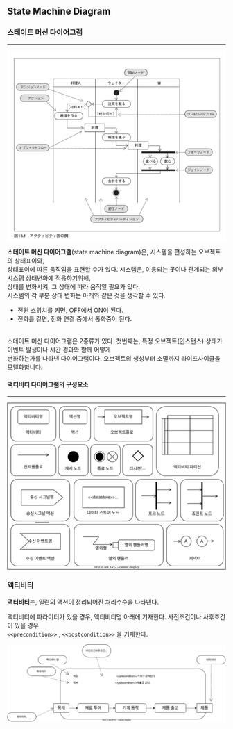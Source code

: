 ## State Machine Diagram
### 스테이트 머신 다이어그램
-------------
<img align="center" src="../images/Activity_Diagram.png"/>

**스테이트 머신 다이어그램**(state machine diagram)은, 시스템을 편성하는 오브젝트의 상태표이와,<br>
상태표이에 따른 움직임을 표현할 수가 있다. 시스템은, 이용되는 곳이나 관계되는 외부 시스템 상태변화에 적응하기위해,<br>
상태를 변화시켜, 그 상태에 따라 움직일 필요가 있다. <br>
 시스템의 각 부분 상태 변화는 아래와 같은 것을 생각할 수 있다.<br>
 - 전원 스위치를 키면, OFF에서 ON이 된다.
 - 전화를 걸면, 전화 연결 중에서 통화중이 된다.<br><br>

스테이트 머신 다이어그램은 2종류가 있다. 첫번째는, 특정 오브젝트(인스턴스) 상태가 이벤트 발생이나 시간 경과와 함께 어떻게 <br>
변화하는가를 나타낸 다이어그램이다. 오브젝트의 생성부터 소멸까지 라이프사이클을 모델화합니다.


#### 액티비티 다이어그램의 구성요소
-------------------------------
<img align="center" src="../images/AD_Components.drawio.svg"/>

### 액티비티
**액티비티**는, 일련의 액션이 정리되어진 처리수순을 나타낸다. <br>

액티비티에 파라미터가 있을 경우, 액티비티명 아래에 기재한다. 사전조건이나 사후조건이 있을 경우 <br>
`<<precondition>>` , `<<postcondition>>` 을 기재한다.<br>
 
<img align="center" src="../images/Activity.drawio.svg"/>
